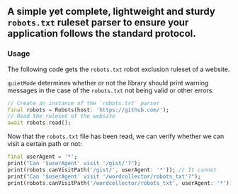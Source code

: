## A simple yet complete, lightweight and sturdy `robots.txt` ruleset parser to ensure your application follows the standard protocol.

### Usage

The following code gets the `robots.txt` robot exclusion ruleset of a website.

`quietMode` determines whether or not the library should print warning messages in the case of the `robots.txt` not being valid or other errors.

```dart
// Create an instance of the `robots.txt` parser
final robots = Robots(host: 'https://github.com/');
// Read the ruleset of the website
await robots.read();
```

Now that the `robots.txt` file has been read, we can verify whether we can visit a certain path or not:

```dart
final userAgent = '*';
print("Can '$userAgent' visit '/gist/'?");
print(robots.canVisitPath('/gist/', userAgent: '*')); // It cannot
print("Can '$userAgent' visit '/wordcollector/robots_txt'?");
print(robots.canVisitPath('/wordcollector/robots_txt', userAgent: '*')); // It can
```